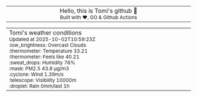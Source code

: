 
<div align="center">
<table>
<tbody>
<td align="center">
<img width="2000" height="0"><br>
Hello, this is Tomi's github 👋<br>
<sup>Built with ❤️, GO & Github Actions</sup><br>
<img width="2000" height="0">
</td>
</tbody>
</table>
</div>
<table>
<tbody>
<td align="left">
<img width="2000" height="0"><br>
Tomi's weather conditions<br>
<sup>Updated at 2025-10-02T10:59:23Z</sup><br>
<sup>:low_brightness: Overcast Clouds</sup><br>
<sup>:thermometer: Temperature 33.21 </sup><br>
<sup>:thermometer: Feels like 40.21</sup><br>
<sup>:sweat_drops: Humidity 76%</sup><br>
<sup>:mask: PM2.5 43.8 μg/m3</sup><br>
<sup>:cyclone: Wind 1.39m/s </sup><br>
<sup>:telescope: Visibility 10000m </sup><br>
<sup>:droplet: Rain 0mm/last 1h </sup><br>
<img width="2000" height="0">
</td>
<td align="left">
<img width="2000" height="0"><br>
<br>
<img width="2000" height="0">
</td>
</tbody>
</table>
</div>
    
